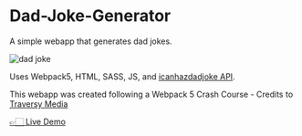 # Dad-Joke-Generator
<p>A simple webapp that generates dad jokes.</p>

![dad joke](https://user-images.githubusercontent.com/94155478/170229314-2264e7b6-26b4-4b3f-863b-a816b395538b.gif)


<p>Uses Webpack5, HTML, SASS, JS, and <a href="https://icanhazdadjoke.com/api">icanhazdadjoke API</a>.</p>
<p>This webapp was created following a Webpack 5 Crash Course - Credits to <a href="https://www.youtube.com/watch?v=IZGNcSuwBZs">Traversy Media</a></p>
<a href="https://dadjokessgenerator.netlify.app/">👉🏻 Live Demo</a>
